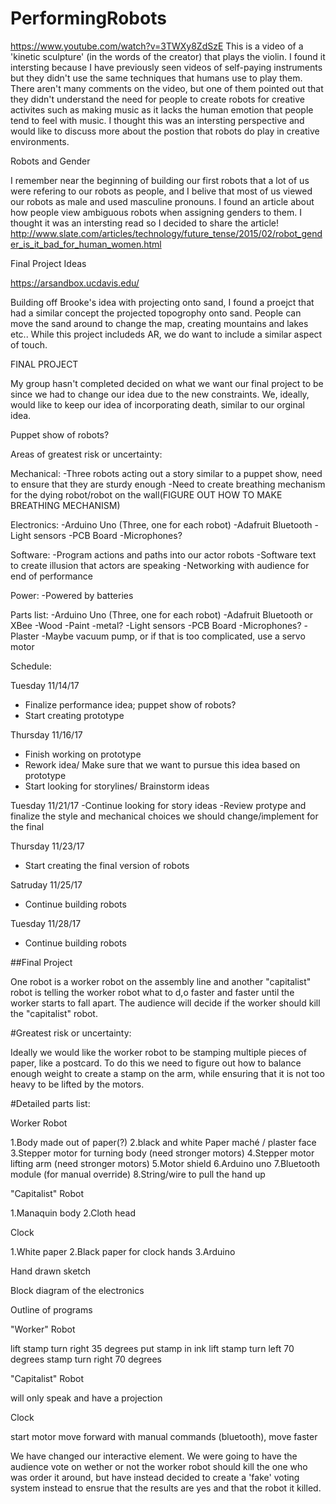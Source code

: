 # PerformingRobots

https://www.youtube.com/watch?v=3TWXy8ZdSzE
This is a video of a 'kinetic sculpture' (in the words of the creator) that plays the violin. I found it intersting because I have previously seen videos of self-paying instruments but they didn't use the same techniques that humans use to play them. There aren't many comments on the video, but one of them pointed out that they didn't understand the need for people to create robots for creative activites such as making music as it lacks the human emotion that people tend to feel with music. I thought this was an intersting perspective and would like to discuss more about the postion that robots do play in creative environments.






Robots and Gender

I remember near the beginning of building our first robots that a lot of us were refering to our robots as people, and I 
belive that most of us viewed our robots as male and used masculine pronouns. I found an article about how people view 
ambiguous robots when assigning genders to them. I thought it was an intersting read so I decided to share the article!
http://www.slate.com/articles/technology/future_tense/2015/02/robot_gender_is_it_bad_for_human_women.html







Final Project Ideas

https://arsandbox.ucdavis.edu/

Building off Brooke's idea with projecting onto sand, I found a proejct that had a similar concept the projected topogrophy onto sand. People can move the sand around to change the map, creating mountains and lakes etc.. While this project includeds AR, we do want to include a similar aspect of touch. 






FINAL PROJECT 


My group hasn't completed decided on what we want our final project to be since we had to change our idea due to the new constraints. We, ideally, would like to keep our idea of incorporating death, similar to our orginal idea. 

Puppet show of robots?

Areas of greatest risk or uncertainty:
  
Mechanical:
-Three robots acting out a story similar to a puppet show, need to ensure that they are sturdy enough
-Need to create breathing mechanism for the dying robot/robot on the wall(FIGURE OUT HOW TO MAKE BREATHING MECHANISM)

Electronics:
-Arduino Uno (Three, one for each robot)
-Adafruit Bluetooth
-Light sensors
-PCB Board 
-Microphones?

Software:
-Program actions and paths into our actor robots
-Software text to create illusion that actors are speaking
-Networking with audience for end of performance 

Power:
-Powered by batteries

Parts list:
-Arduino Uno (Three, one for each robot)
-Adafruit Bluetooth or XBee
-Wood
-Paint
-metal?
-Light sensors
-PCB Board 
-Microphones?
-Plaster
-Maybe vacuum pump, or if that is too complicated, use a servo motor 

Schedule:

Tuesday 11/14/17
- Finalize performance idea; puppet show of robots?
- Start creating prototype

Thursday 11/16/17
- Finish working on prototype
- Rework idea/ Make sure that we want to pursue this idea based on prototype
- Start looking for storylines/ Brainstorm ideas

Tuesday 11/21/17
-Continue looking for story ideas
-Review protype and finalize the style and mechanical choices we should change/implement for the final 

Thursday 11/23/17 
- Start creating the final version of robots

Satruday 11/25/17
- Continue building robots

Tuesday 11/28/17
- Continue building robots

##Final Project

One robot is a worker robot on the assembly line and another "capitalist" robot is telling the worker robot what to d,o faster and faster until the worker starts to fall apart. The audience will decide if the worker should kill the "capitalist" robot.

#Greatest risk or uncertainty:

Ideally we would like the worker robot to be stamping multiple pieces of paper, like a postcard. To do this we need to figure out how to balance enough weight to create a stamp on the arm, while ensuring that it is not too heavy to be lifted by the motors.

#Detailed parts list:

Worker Robot

1.Body made out of paper(?)
2.black and white Paper maché / plaster face
3.Stepper motor for turning body (need stronger motors)
4.Stepper motor lifting arm (need stronger motors)
5.Motor shield
6.Arduino uno 
7.Bluetooth module (for manual override)
8.String/wire to pull the hand up

"Capitalist" Robot

1.Manaquin body
2.Cloth head

Clock

1.White paper
2.Black paper for clock hands
3.Arduino 


Hand drawn sketch


Block diagram of the electronics

Outline of programs

"Worker" Robot

lift stamp
turn right 35 degrees
put stamp in ink
lift stamp
turn left 70 degrees
stamp
turn right 70 degrees

"Capitalist" Robot

will only speak and have a projection

Clock

start motor
move forward
with manual commands (bluetooth), move faster


We have changed our interactive element. We were going to have the audience vote on wether or not the worker robot should kill the one who was order it around, but have instead decided to create a 'fake' voting system instead to ensrue that the results are yes and that the robot it killed.














